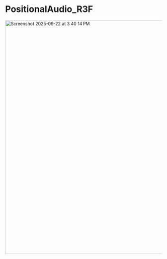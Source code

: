 # PositionalAudio_R3F

<img width="1338" height="749" alt="Screenshot 2025-09-22 at 3 40 14 PM" src="https://github.com/user-attachments/assets/ca513599-de44-48b2-a427-ba618a1ed6ff" />
